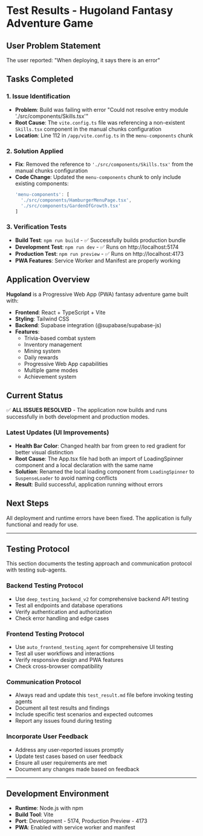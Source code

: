# Test Results - Hugoland Fantasy Adventure Game

## User Problem Statement
The user reported: "When deploying, it says there is an error"

## Tasks Completed

### 1. Issue Identification
- **Problem**: Build was failing with error "Could not resolve entry module './src/components/Skills.tsx'"
- **Root Cause**: The `vite.config.ts` file was referencing a non-existent `Skills.tsx` component in the manual chunks configuration
- **Location**: Line 112 in `/app/vite.config.ts` in the `menu-components` chunk

### 2. Solution Applied
- **Fix**: Removed the reference to `'./src/components/Skills.tsx'` from the manual chunks configuration
- **Code Change**: Updated the `menu-components` chunk to only include existing components:
  ```typescript
  'menu-components': [
    './src/components/HamburgerMenuPage.tsx',
    './src/components/GardenOfGrowth.tsx'
  ]
  ```

### 3. Verification Tests
- **Build Test**: `npm run build` - ✅ Successfully builds production bundle
- **Development Test**: `npm run dev` - ✅ Runs on http://localhost:5174
- **Production Test**: `npm run preview` - ✅ Runs on http://localhost:4173
- **PWA Features**: Service Worker and Manifest are properly working

## Application Overview

**Hugoland** is a Progressive Web App (PWA) fantasy adventure game built with:
- **Frontend**: React + TypeScript + Vite
- **Styling**: Tailwind CSS
- **Backend**: Supabase integration (@supabase/supabase-js)
- **Features**: 
  - Trivia-based combat system
  - Inventory management
  - Mining system
  - Daily rewards
  - Progressive Web App capabilities
  - Multiple game modes
  - Achievement system

## Current Status
✅ **ALL ISSUES RESOLVED** - The application now builds and runs successfully in both development and production modes.

### Latest Updates (UI Improvements)
- **Health Bar Color**: Changed health bar from green to red gradient for better visual distinction
- **Root Cause**: The App.tsx file had both an import of LoadingSpinner component and a local declaration with the same name
- **Solution**: Renamed the local loading component from `LoadingSpinner` to `SuspenseLoader` to avoid naming conflicts
- **Result**: Build successful, application running without errors

## Next Steps
All deployment and runtime errors have been fixed. The application is fully functional and ready for use.

---

## Testing Protocol
This section documents the testing approach and communication protocol with testing sub-agents.

### Backend Testing Protocol
- Use `deep_testing_backend_v2` for comprehensive backend API testing
- Test all endpoints and database operations
- Verify authentication and authorization
- Check error handling and edge cases

### Frontend Testing Protocol  
- Use `auto_frontend_testing_agent` for comprehensive UI testing
- Test all user workflows and interactions
- Verify responsive design and PWA features
- Check cross-browser compatibility

### Communication Protocol
- Always read and update this `test_result.md` file before invoking testing agents
- Document all test results and findings
- Include specific test scenarios and expected outcomes
- Report any issues found during testing

### Incorporate User Feedback
- Address any user-reported issues promptly
- Update test cases based on user feedback
- Ensure all user requirements are met
- Document any changes made based on feedback

---

## Development Environment
- **Runtime**: Node.js with npm
- **Build Tool**: Vite
- **Port**: Development - 5174, Production Preview - 4173
- **PWA**: Enabled with service worker and manifest